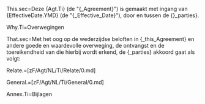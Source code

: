 This.sec=Deze {Agt.Ti} (de "{_Agreement}") is gemaakt met ingang van {EffectiveDate.YMD} (de "{_Effective_Date}"), door en tussen de {}_parties}.

Why.Ti=Overwegingen

That.sec=Met het oog op de wederzijdse beloften in {_this_Agreement} en andere goede en waardevolle overweging, de ontvangst en de toereikendheid van die hierbij wordt erkend, de {_parties} akkoord gaat als volgt:

Relate.=[zF/Agt/NL/Ti/Relate/0.md]

General.=[zF/Agt/NL/Ti/General/0.md]

Annex.Ti=Bijlagen